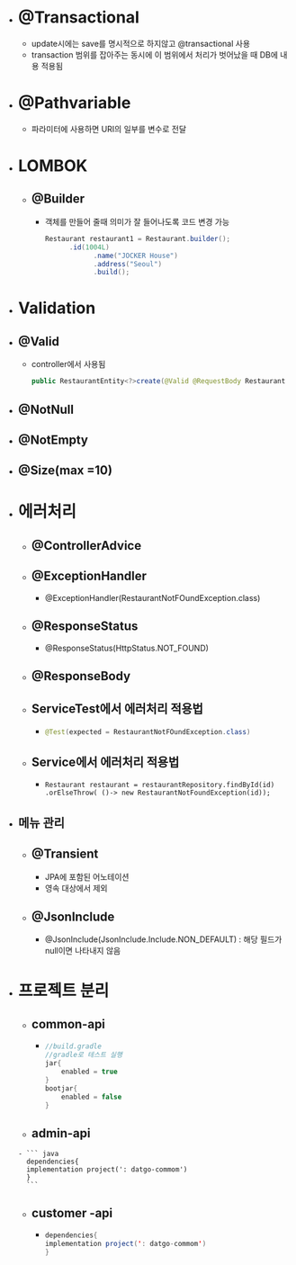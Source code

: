 
- # @Transactional
    - update시에는 save를 명시적으로 하지않고 @transactional 사용
    - transaction 범위를 잡아주는 동시에 이 범위에서 처리가 벗어났을 때 DB에 내용 적용됨

- # @Pathvariable 
   - 파라미터에 사용하면 URI의 일부를 변수로 전달

- # LOMBOK

    - ##  @Builder

      - 객체를 만들어 줄때 의미가 잘 들어나도록 코드 변경 가능

        ```java
        Restaurant restaurant1 = Restaurant.builder();
              .id(1004L)
                    .name("JOCKER House")
                    .address("Seoul")
                    .build();
        ```

- # Validation

- ## @Valid 

  - controller에서 사용됨

    ```java
    public RestaurantEntity<?>create(@Valid @RequestBody Restaurant resource)
    ```

    

- ## @NotNull

- ## @NotEmpty

- ## @Size(max =10)



- # 에러처리

  - ## @ControllerAdvice

  - ## @ExceptionHandler

    - @ExceptionHandler(RestaurantNotFOundException.class)

  - ## @ResponseStatus

    - @ResponseStatus(HttpStatus.NOT_FOUND)

  - ## @ResponseBody

  - ## ServiceTest에서 에러처리 적용법

    - ``` java
      @Test(expected = RestaurantNotFOundException.class)
      ```

   

   - ## Service에서 에러처리 적용법

      - ```
        Restaurant restaurant = restaurantRepository.findById(id)
        .orElseThrow( ()-> new RestaurantNotFoundException(id));
        ```

- ## 메뉴 관리

  - ## @Transient
     - JPA에 포함된 어노테이션
     - 영속 대상에서 제외

  - ## @JsonInclude

    - @JsonInclude(JsonInclude.Include.NON_DEFAULT)  : 해당 필드가 null이면 나타내지 않음
    
- # 프로젝트 분리

    - ## common-api

      - ```java
        //build.gradle
        //gradle로 테스트 실행
        jar{
            enabled = true
        }
        bootjar{
            enabled = false
        }
        ```



    -  ## admin-api

      - ``` java
        dependencies{
        implementation project(': datgo-commom')
        }
        ```



    - ## customer -api

      - ```java
        dependencies{
        implementation project(': datgo-commom')
        }
        ```





